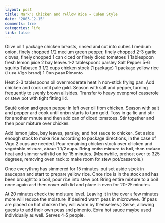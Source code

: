 ```yaml
--- 
layout: post
title: Mark's Chicken and Yellow Rice ~ Cuban Style
date: "2003-12-15"
comments: true
categories: life
link: false
---
```

Olive oil
1 package chicken breasts, rinsed and cut into cubes
1 medium onion, finely chopped
1/2 medium green pepper, finely chopped
2-3 garlic cloves, finely chopped
1 can diced or finely diced tomatoes
1 Tablespoon fresh lemon juice
2 bay leaves
1-2 tablespoons parsley
Salt
Pepper
5-6 squirts Tabasco
3 1/2 cups chicken stock (1 package)
1 package yellow rice (I use Vigo brand)
1 Can peas
Pimento

Heat 2-3 tablespoons oil over moderate heat in non-stick frying pan. Add chicken and cook until pale gold. Season with salt and pepper, turning frequently to evenly brown all sides. Transfer to heavy ovenproof casserole or stew pot with tight fitting lid.

Sauté onion and green pepper in left over oil from chicken. Season with salt and pepper and cook until onion starts to turn gold. Toss in garlic and stir for another minute and then add can of diced tomatoes. Stir together and then pour mixture over chicken.

Add lemon juice, bay leaves, parsley, and hot sauce to chicken. Set aside enough stock to make rice according to package directions, in the case of Vigo 2 cups are needed. Pour remaining chicken stock over chicken and vegetable mixture, about 1 1/2 cups. Bring entire mixture to boil, then reduce heat and simmer with lid on for 15 minutes. (Meanwhile, preheat over to 325 degrees, removing oven rack to make room for stew pot/casserole.)

Once everything has simmered for 15 minutes, put set aside stock in saucepan and start to prepare yellow rice. Once rice is in the stock and has been brought to a boil, pour rice into stew pot. Bring entire mixture to a boil once again and then cover with lid and place in oven for 20-25 minutes.

At 20 minutes check the moisture level. Leaving it in the over a few minutes more will reduce the moisture. If desired warm peas in microwave. (If peas are placed on hot chicken they will warm by themselves.) Serve, allowing guests to add their own peas and pimento. Extra hot sauce maybe used individually as well. Serves 4-5 people.
